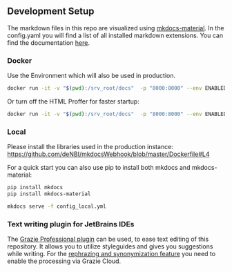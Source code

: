 ## Development Setup

The markdown files in this repo are visualized using 
[mkdocs-material](https://squidfunk.github.io/mkdocs-material/specimen/).
In the config.yaml you will find a list of all installed markdown extensions. 
You can find the documentation 
[here](https://squidfunk.github.io/mkdocs-material/extensions/admonition/).


### Docker

Use the Environment which will also be used in production.

~~~BASH
docker run -it -v "$(pwd):/srv_root/docs"  -p "8000:8000" --env ENABLED_HTMLPROOFER=True --entrypoint="mkdocs" denbicloud/mkdocswebhook:2.5.0 serve -f /srv_root/docs/config.yml   --dev-addr 0.0.0.0:8000
~~~

Or turn off the HTML Proffer for faster startup:

~~~BASH
docker run -it -v "$(pwd):/srv_root/docs"  -p "8000:8000" --env ENABLED_HTMLPROOFER=False --entrypoint="mkdocs" denbicloud/mkdocswebhook:2.5.0 serve -f /srv_root/docs/config.yml   --dev-addr 0.0.0.0:8000
~~~

### Local

Please install the libraries used in the production instance:
https://github.com/deNBI/mkdocsWebhook/blob/master/Dockerfile#L4

For a quick start you can also use pip to install both mkdocs and mkdocs-material:

~~~BASH
pip install mkdocs
pip install mkdocs-material
~~~

~~~BASH
mkdocs serve -f config_local.yml
~~~

### Text writing plugin for JetBrains IDEs

The [Grazie Professional plugin](https://plugins.jetbrains.com/plugin/16136-grazie-professional) can be used,
to ease text editing of this repository.
It allows you to utilize styleguides and gives you suggestions while writing.
For the [rephrazing and synonymization feature](https://plugins.jetbrains.com/plugin/16136-grazie-professional/docs/rephrasing-and-synonymization.html) you need to enable the processing via Grazie Cloud.

